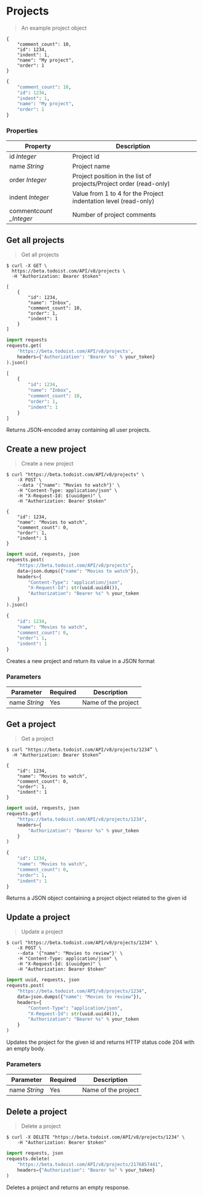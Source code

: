 # Projects

> An example project object

```shell
{
    "comment_count": 10,
    "id": 1234,
    "indent": 1,
    "name": "My project",
    "order": 1
}
```

```python
{
    "comment_count": 10,
    "id": 1234,
    "indent": 1,
    "name": "My project",
    "order": 1
}
```

### Properties

| Property                 | Description                                                        |
| ------------------------ | ------------------------------------------------------------------ |
| id _Integer_             | Project id                                                         |
| name _String_            | Project name                                                       |
| order _Integer_          | Project position in the list of projects/Project order (read-only) |
| indent _Integer_         | Value from 1 to 4 for the Project indentation level (read-only)    |
| comment*count \_Integer* | Number of project comments                                         |

## Get all projects

> Get all projects

```shell
$ curl -X GET \
  https://beta.todoist.com/API/v8/projects \
  -H "Authorization: Bearer $token"

[
    {
        "id": 1234,
        "name": "Inbox",
        "comment_count": 10,
        "order": 1,
        "indent": 1
    }
]
```

```python
import requests
requests.get(
    'https://beta.todoist.com/API/v8/projects',
    headers={'Authorization': 'Bearer %s' % your_token}
).json()

[
    {
        "id": 1234,
        "name": "Inbox",
        "comment_count": 10,
        "order": 1,
        "indent": 1
    }
]
```

Returns JSON-encoded array containing all user projects.

## Create a new project

> Create a new project

```shell
$ curl "https://beta.todoist.com/API/v8/projects" \
    -X POST \
    --data '{"name": "Movies to watch"}' \
    -H "Content-Type: application/json" \
    -H "X-Request-Id: $(uuidgen)" \
    -H "Authorization: Bearer $token"

{
    "id": 1234,
    "name": "Movies to watch",
    "comment_count": 0,
    "order": 1,
    "indent": 1
}
```

```python
import uuid, requests, json
requests.post(
    "https://beta.todoist.com/API/v8/projects",
    data=json.dumps({"name": "Movies to watch"}),
    headers={
        "Content-Type": "application/json",
        "X-Request-Id": str(uuid.uuid4()),
        "Authorization": "Bearer %s" % your_token
    }
).json()

{
    "id": 1234,
    "name": "Movies to watch",
    "comment_count": 0,
    "order": 1,
    "indent": 1
}
```

Creates a new project and return its value in a JSON format

### Parameters

| Parameter     | Required | Description         |
| ------------- | -------- | ------------------- |
| name _String_ | Yes      | Name of the project |

## Get a project

> Get a project

```shell
$ curl "https://beta.todoist.com/API/v8/projects/1234” \
  -H "Authorization: Bearer $token”

{
    "id": 1234,
    "name": "Movies to watch",
    "comment_count": 0,
    "order": 1,
    "indent": 1
}
```

```python
import uuid, requests, json
requests.get(
    "https://beta.todoist.com/API/v8/projects/1234",
    headers={
        "Authorization": "Bearer %s" % your_token
    }
)

{
    "id": 1234,
    "name": "Movies to watch",
    "comment_count": 0,
    "order": 1,
    "indent": 1
}
```

Returns a JSON object containing a project object related to the given id

## Update a project

> Update a project

```shell
$ curl "https://beta.todoist.com/API/v8/projects/1234" \
    -X POST \
    --data '{"name": "Movies to review"}' \
    -H "Content-Type: application/json" \
    -H "X-Request-Id: $(uuidgen)" \
    -H "Authorization: Bearer $token"
```

```python
import uuid, requests, json
requests.post(
    "https://beta.todoist.com/API/v8/projects/1234",
    data=json.dumps({"name": "Movies to review"}),
    headers={
        "Content-Type": "application/json",
        "X-Request-Id": str(uuid.uuid4()),
        "Authorization": "Bearer %s" % your_token
    }
)
```

Updates the project for the given id and returns HTTP status code 204
with an empty body.

### Parameters

| Parameter     | Required | Description         |
| ------------- | -------- | ------------------- |
| name _String_ | Yes      | Name of the project |

## Delete a project

> Delete a project

```shell
$ curl -X DELETE "https://beta.todoist.com/API/v8/projects/1234" \
    -H "Authorization: Bearer $token"
```

```python
import requests, json
requests.delete(
    "https://beta.todoist.com/API/v8/projects/2176857441",
    headers={"Authorization": "Bearer %s" % your_token}
)
```

Deletes a project and returns an empty response.
